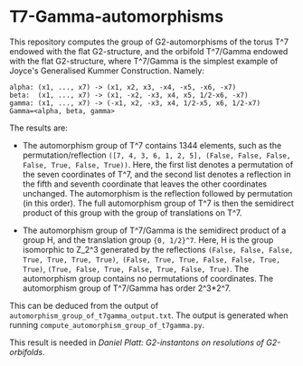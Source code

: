 # T7-Gamma-automorphisms

This repository computes the group of G2-automorphisms of the torus T^7 endowed with the flat G2-structure, and the orbifold T^7/Gamma endowed with the flat G2-structure, where T^7/Gamma is the simplest example of Joyce's Generalised Kummer Construction.
Namely:

```
alpha: (x1, ..., x7) -> (x1, x2, x3, -x4, -x5, -x6, -x7)
beta:  (x1, ..., x7) -> (x1, -x2, -x3, x4, x5, 1/2-x6, -x7)
gamma: (x1, ..., x7) -> (-x1, x2, -x3, x4, 1/2-x5, x6, 1/2-x7)
Gamma=<alpha, beta, gamma>
```

The results are:

* The automorphism group of T^7 contains 1344 elements, such as the permutation/reflection `([7, 4, 3, 6, 1, 2, 5], (False, False, False, False, True, False, True))`. Here, the first list denotes a permutation of the seven coordinates of T^7, and the second list denotes a reflection in the fifth and seventh coordinate that leaves the other coordinates unchanged. The automorphism is the reflection followed by permutation (in this order).
The full automorphism group of T^7 is then the semidirect product of this group with the group of translations on T^7.
  
* The automorphism group of T^7/Gamma is the semidirect product of a group H, and the translation group `{0, 1/2}^7`. 
  Here, H is the group isomorphic to Z_2^3 generated by the reflections `(False, False, False, True, True, True, True)`,` (False, True, True, False, False, True, True)`, `(True, False, True, False, True, False, True)`. The automorphism group contains no permutations of coordinates.
  The automorphism group of T^7/Gamma has order 2^3*2^7.

This can be deduced from the output of `automorphism_group_of_t7gamma_output.txt`. The output is generated when running `compute_automorphism_group_of_t7gamma.py`.

This result is needed in *Daniel Platt: G2-instantons on resolutions of G2-orbifolds*.